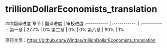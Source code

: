 # trillionDollarEconomists_translation

###翻译进度
章节 | 翻译进度 | 审校进度
:----------- | :-----------: | :-----------:
第一章 | 27.7% | 0%
第二章 | 0% | 0%
第八章 | 90% | 1%

项目主页：<https://github.com/Windas/trillionDollarEconomists_translation>
